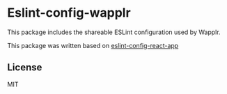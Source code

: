 # Eslint-config-wapplr

This package includes the shareable ESLint configuration used by Wapplr.

This package was written based on [eslint-config-react-app](https://github.com/facebook/create-react-app/tree/master/packages/eslint-config-react-app)

## License

MIT
